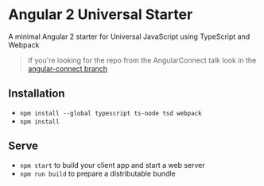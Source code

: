 # Angular 2 Universal Starter

A minimal Angular 2 starter for Universal JavaScript using TypeScript and Webpack

> If you're looking for the repo from the AngularConnect talk look in the [angular-connect branch](https://github.com/angular/universal-starter/tree/angular-connect)

## Installation

* `npm install --global typescript ts-node tsd webpack`
* `npm install`

## Serve

* `npm start` to build your client app and start a web server
* `npm run build` to prepare a distributable bundle
